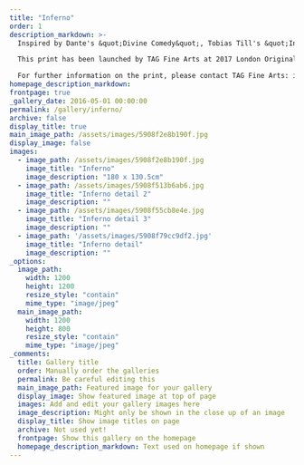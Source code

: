 ```yaml
---
title: "Inferno"
order: 1
description_markdown: >-
  Inspired by Dante's &quot;Divine Comedy&quot;, Tobias Till's &quot;Inferno&quot; is a satirical and humorous depiction of Hell set in contemporary London.

  This print has been launched by TAG Fine Arts at 2017 London Original Print Fair.

  For further information on the print, please contact TAG Fine Arts: info@tagfinearts.com
homepage_description_markdown: 
frontpage: true
_gallery_date: 2016-05-01 00:00:00
permalink: /gallery/inferno/
archive: false
display_title: true
main_image_path: /assets/images/5908f2e8b190f.jpg
display_image: false
images:
  - image_path: /assets/images/5908f2e8b190f.jpg
    image_title: "Inferno"
    image_description: "180 x 130.5cm"
  - image_path: /assets/images/5908f513b6ab6.jpg
    image_title: "Inferno detail 2"
    image_description: ""
  - image_path: /assets/images/5908f55cb8e4e.jpg
    image_title: "Inferno detail 3"
    image_description: ""
  - image_path: '/assets/images/5908f79cc9df2.jpg'
    image_title: "Inferno detail"
    image_description: ""
_options:
  image_path:
    width: 1200
    height: 1200
    resize_style: "contain"
    mime_type: "image/jpeg"
  main_image_path:
    width: 1200
    height: 800
    resize_style: "contain"
    mime_type: "image/jpeg"
_comments:
  title: Gallery title
  order: Manually order the galleries
  permalink: Be careful editing this
  main_image_path: Featured image for your gallery
  display_image: Show featured image at top of page
  images: Add and edit your gallery images here
  image_description: Might only be shown in the close up of an image
  display_title: Show image titles on page
  archive: Not used yet!
  frontpage: Show this gallery on the homepage
  homepage_description_markdown: Text used on homepage if shown
---
```

  